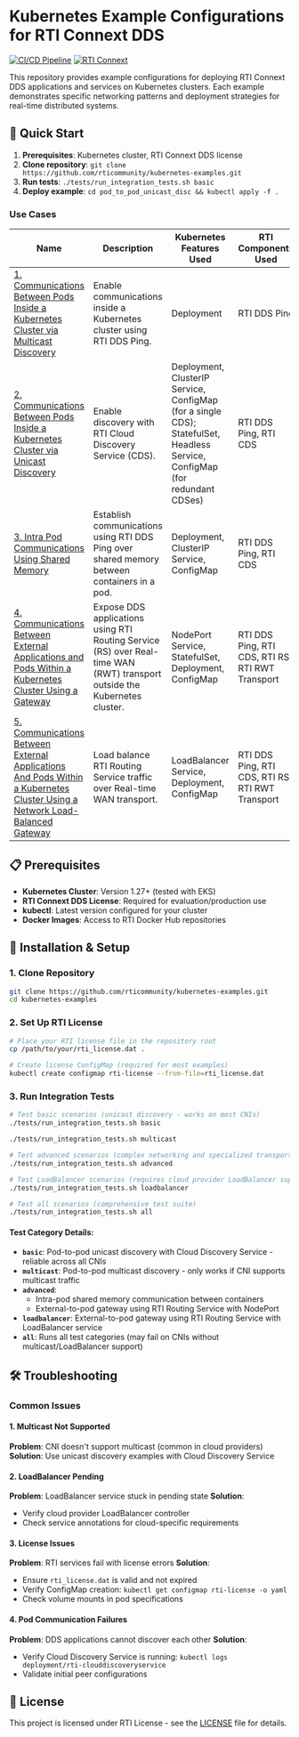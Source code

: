 # Kubernetes Example Configurations for RTI Connext DDS

[![CI/CD Pipeline](https://github.com/rticommunity/kubernetes-examples/workflows/CI%2FCD%20Pipeline/badge.svg)](https://github.com/rticommunity/kubernetes-examples/actions)
[![RTI Connext](https://img.shields.io/badge/RTI%20Connext-7.5.0-green.svg)](https://community.rti.com/documentation/rti-connext-750)

This repository provides example configurations for deploying RTI Connext DDS applications and services on Kubernetes clusters. Each example demonstrates specific networking patterns and deployment strategies for real-time distributed systems.

## 🚀 Quick Start

1. **Prerequisites**: Kubernetes cluster, RTI Connext DDS license
2. **Clone repository**: `git clone https://github.com/rticommunity/kubernetes-examples.git`
3. **Run tests**: `./tests/run_integration_tests.sh basic`
4. **Deploy example**: `cd pod_to_pod_unicast_disc && kubectl apply -f .`

### Use Cases

|Name | Description | Kubernetes Features Used | RTI Components Used|
------------- | ------------- | ------------  | ------------  |
|[1. Communications Between Pods Inside a Kubernetes Cluster via Multicast Discovery](pod_to_pod_multicast_disc/) | Enable communications inside a Kubernetes cluster using RTI DDS Ping. | Deployment  | RTI DDS Ping |
|[2. Communications Between Pods Inside a Kubernetes Cluster via Unicast Discovery](pod_to_pod_unicast_disc/) | Enable discovery with RTI Cloud Discovery Service (CDS). | Deployment, ClusterIP Service, ConfigMap (for a single CDS); StatefulSet, Headless Service, ConfigMap (for redundant CDSes) | RTI DDS Ping, RTI CDS |
|[3. Intra Pod Communications Using Shared Memory](intra_pod_shmem/) | Establish communications using RTI DDS Ping over shared memory between containers in a pod. | Deployment, ClusterIP Service, ConfigMap | RTI DDS Ping, RTI CDS|
|[4. Communications Between External Applications and Pods Within a Kubernetes Cluster Using a Gateway](external_to_pod_gw/) | Expose DDS applications using RTI Routing Service (RS) over Real-time WAN (RWT) transport outside the Kubernetes cluster. | NodePort Service, StatefulSet, Deployment, ConfigMap | RTI DDS Ping, RTI CDS, RTI RS, RTI RWT Transport|
|[5. Communications Between External Applications And Pods Within a Kubernetes Cluster Using a Network Load-Balanced Gateway](external_to_pod_lb_gw/) | Load balance RTI Routing Service traffic over Real-time WAN transport. | LoadBalancer Service, Deployment, ConfigMap | RTI DDS Ping, RTI CDS, RTI RS, RTI RWT Transport |

## 📋 Prerequisites

- **Kubernetes Cluster**: Version 1.27+ (tested with EKS)
- **RTI Connext DDS License**: Required for evaluation/production use
- **kubectl**: Latest version configured for your cluster
- **Docker Images**: Access to RTI Docker Hub repositories

## 🔧 Installation & Setup

### 1. Clone Repository
```bash
git clone https://github.com/rticommunity/kubernetes-examples.git
cd kubernetes-examples
```

### 2. Set Up RTI License
```bash
# Place your RTI license file in the repository root
cp /path/to/your/rti_license.dat .

# Create license ConfigMap (required for most examples)
kubectl create configmap rti-license --from-file=rti_license.dat
```

### 3. Run Integration Tests
```bash
# Test basic scenarios (unicast discovery - works on most CNIs)
./tests/run_integration_tests.sh basic

./tests/run_integration_tests.sh multicast

# Test advanced scenarios (complex networking and specialized transports)
./tests/run_integration_tests.sh advanced

# Test LoadBalancer scenarios (requires cloud provider LoadBalancer support)
./tests/run_integration_tests.sh loadbalancer

# Test all scenarios (comprehensive test suite)
./tests/run_integration_tests.sh all
```

#### Test Category Details:
- **`basic`**: Pod-to-pod unicast discovery with Cloud Discovery Service - reliable across all CNIs
- **`multicast`**: Pod-to-pod multicast discovery - only works if CNI supports multicast traffic
- **`advanced`**: 
  - Intra-pod shared memory communication between containers
  - External-to-pod gateway using RTI Routing Service with NodePort
- **`loadbalancer`**: External-to-pod gateway using RTI Routing Service with LoadBalancer service
- **`all`**: Runs all test categories (may fail on CNIs without multicast/LoadBalancer support)


## 🛠️ Troubleshooting

### Common Issues

#### 1. Multicast Not Supported
**Problem**: CNI doesn't support multicast (common in cloud providers)
**Solution**: Use unicast discovery examples with Cloud Discovery Service

#### 2. LoadBalancer Pending
**Problem**: LoadBalancer service stuck in pending state
**Solution**: 
- Verify cloud provider LoadBalancer controller
- Check service annotations for cloud-specific requirements

#### 3. License Issues
**Problem**: RTI services fail with license errors
**Solution**:
- Ensure `rti_license.dat` is valid and not expired
- Verify ConfigMap creation: `kubectl get configmap rti-license -o yaml`
- Check volume mounts in pod specifications

#### 4. Pod Communication Failures
**Problem**: DDS applications cannot discover each other
**Solution**:
- Verify Cloud Discovery Service is running: `kubectl logs deployment/rti-clouddiscoveryservice`
- Validate initial peer configurations

## 📄 License

This project is licensed under RTI License - see the [LICENSE](LICENSE) file for details.
